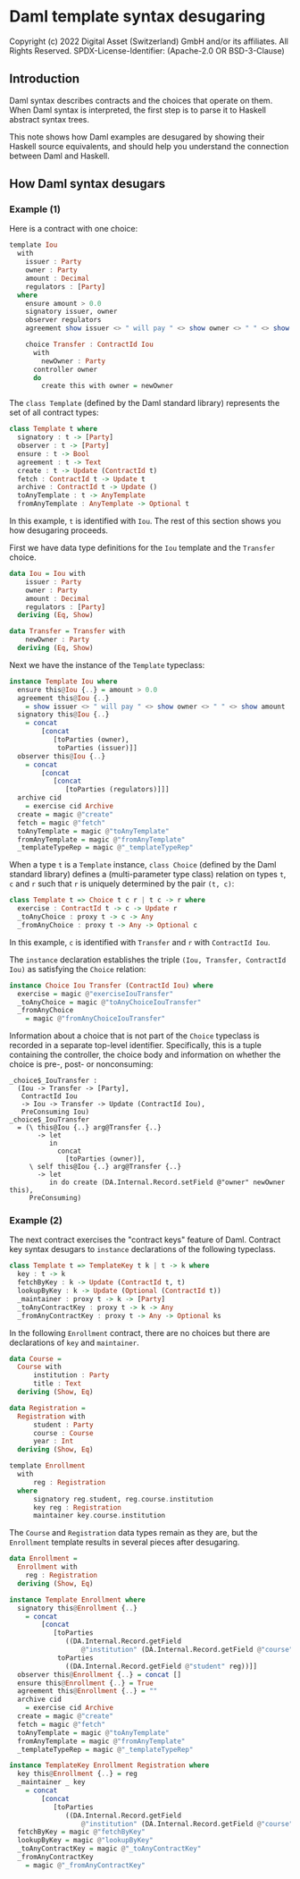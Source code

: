 # Daml template syntax desugaring

Copyright (c) 2022 Digital Asset (Switzerland) GmbH and/or its affiliates. All Rights Reserved.
SPDX-License-Identifier: (Apache-2.0 OR BSD-3-Clause)

## Introduction
Daml syntax describes contracts and the choices that operate on them. When Daml syntax is interpreted, the first step is to parse it to Haskell abstract syntax trees.

This note shows how Daml examples are desugared by showing their Haskell source equivalents, and should help you understand the connection between Daml and Haskell.

## How Daml syntax desugars

### Example (1)

Here is a contract with one choice:

```haskell
template Iou
  with
    issuer : Party
    owner : Party
    amount : Decimal
    regulators : [Party]
  where
    ensure amount > 0.0
    signatory issuer, owner
    observer regulators
    agreement show issuer <> " will pay " <> show owner <> " " <> show amount

    choice Transfer : ContractId Iou
      with
        newOwner : Party
      controller owner
      do
        create this with owner = newOwner
```

The `class Template` (defined by the Daml standard library) represents the set of all contract types:

```haskell
class Template t where
  signatory : t -> [Party]
  observer : t -> [Party]
  ensure : t -> Bool
  agreement : t -> Text
  create : t -> Update (ContractId t)
  fetch : ContractId t -> Update t
  archive : ContractId t -> Update ()
  toAnyTemplate : t -> AnyTemplate
  fromAnyTemplate : AnyTemplate -> Optional t
```

In this example, `t` is identified with `Iou`. The rest of this section shows you how desugaring proceeds.

First we have data type definitions for the `Iou` template and the `Transfer` choice.

```haskell
data Iou = Iou with
    issuer : Party
    owner : Party
    amount : Decimal
    regulators : [Party]
  deriving (Eq, Show)

data Transfer = Transfer with
    newOwner : Party
  deriving (Eq, Show)
```


Next we have the instance of the `Template` typeclass:

```haskell
instance Template Iou where
  ensure this@Iou {..} = amount > 0.0
  agreement this@Iou {..}
    = show issuer <> " will pay " <> show owner <> " " <> show amount
  signatory this@Iou {..}
    = concat
        [concat
           [toParties (owner),
            toParties (issuer)]]
  observer this@Iou {..}
    = concat
        [concat
           [concat
              [toParties (regulators)]]]
  archive cid
    = exercise cid Archive
  create = magic @"create"
  fetch = magic @"fetch"
  toAnyTemplate = magic @"toAnyTemplate"
  fromAnyTemplate = magic @"fromAnyTemplate"
  _templateTypeRep = magic @"_templateTypeRep"
```

When a type `t` is a `Template` instance, `class Choice` (defined by the Daml standard library) defines a (multi-parameter type class) relation on types `t`, `c` and `r` such that `r` is uniquely determined by the pair `(t, c)`:

```haskell
class Template t => Choice t c r | t c -> r where
  exercise : ContractId t -> c -> Update r
  _toAnyChoice : proxy t -> c -> Any
  _fromAnyChoice : proxy t -> Any -> Optional c
```

In this example, `c` is identified with `Transfer` and `r` with `ContractId Iou`.

The `instance` declaration establishes the triple `(Iou, Transfer, ContractId Iou)` as satisfying the `Choice` relation:

```haskell
instance Choice Iou Transfer (ContractId Iou) where
  exercise = magic @"exerciseIouTransfer"
  _toAnyChoice = magic @"toAnyChoiceIouTransfer"
  _fromAnyChoice
    = magic @"fromAnyChoiceIouTransfer"
```

Information about a choice that is not part of the `Choice` typeclass is recorded in a
separate top-level identifier. Specifically, this is a tuple containing the controller,
the choice body and information on whether the choice is pre-, post- or nonconsuming:

```
_choice$_IouTransfer :
  (Iou -> Transfer -> [Party],
   ContractId Iou
   -> Iou -> Transfer -> Update (ContractId Iou),
   PreConsuming Iou)
_choice$_IouTransfer
  = (\ this@Iou {..} arg@Transfer {..}
       -> let
          in
            concat
              [toParties (owner)],
     \ self this@Iou {..} arg@Transfer {..}
       -> let
          in do create (DA.Internal.Record.setField @"owner" newOwner this),
     PreConsuming)
```

### Example (2)

The next contract exercises the "contract keys" feature of Daml.
Contract key syntax desugars to `instance` declarations of the following typeclass.

```haskell
class Template t => TemplateKey t k | t -> k where
  key : t -> k
  fetchByKey : k -> Update (ContractId t, t)
  lookupByKey : k -> Update (Optional (ContractId t))
  _maintainer : proxy t -> k -> [Party]
  _toAnyContractKey : proxy t -> k -> Any
  _fromAnyContractKey : proxy t -> Any -> Optional ks
```

In the following `Enrollment` contract, there are no choices but there are declarations of `key` and `maintainer`.

```haskell
data Course =
  Course with
      institution : Party
      title : Text
  deriving (Show, Eq)

data Registration =
  Registration with
      student : Party
      course : Course
      year : Int
  deriving (Show, Eq)

template Enrollment
  with
      reg : Registration
  where
      signatory reg.student, reg.course.institution
      key reg : Registration
      maintainer key.course.institution
```

The `Course` and `Registration` data types remain as they are, but the `Enrollment` template results in several pieces after desugaring.

```haskell
data Enrollment =
  Enrollment with
    reg : Registration
  deriving (Show, Eq)

instance Template Enrollment where
  signatory this@Enrollment {..}
    = concat
        [concat
           [toParties
              ((DA.Internal.Record.getField
                  @"institution" (DA.Internal.Record.getField @"course" reg))),
            toParties
              ((DA.Internal.Record.getField @"student" reg))]]
  observer this@Enrollment {..} = concat []
  ensure this@Enrollment {..} = True
  agreement this@Enrollment {..} = ""
  archive cid
    = exercise cid Archive
  create = magic @"create"
  fetch = magic @"fetch"
  toAnyTemplate = magic @"toAnyTemplate"
  fromAnyTemplate = magic @"fromAnyTemplate"
  _templateTypeRep = magic @"_templateTypeRep"

instance TemplateKey Enrollment Registration where
  key this@Enrollment {..} = reg
  _maintainer _ key
    = concat
        [concat
           [toParties
              ((DA.Internal.Record.getField
                  @"institution" (DA.Internal.Record.getField @"course" key)))]]
  fetchByKey = magic @"fetchByKey"
  lookupByKey = magic @"lookupByKey"
  _toAnyContractKey = magic @"_toAnyContractKey"
  _fromAnyContractKey
    = magic @"_fromAnyContractKey"
```
